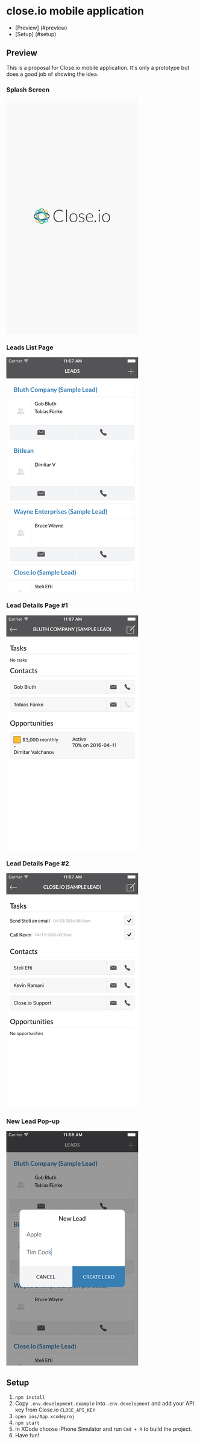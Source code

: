 # close.io mobile application

- [Preview] (#preview)
- [Setup] (#setup)

## Preview

This is a proposal for Close.io mobile application. It's only a prototype but
does a good job of showing the idea.

### Splash Screen

![Splash Screen](https://raw.githubusercontent.com/dvalchanov/closeio-mobile/master/demo_images/splashscreen.png)

### Leads List Page

![Leads List](https://raw.githubusercontent.com/dvalchanov/closeio-mobile/master/demo_images/leads_list.png)

### Lead Details Page #1

![Lead Details](https://raw.githubusercontent.com/dvalchanov/closeio-mobile/master/demo_images/lead_details1.png)

### Lead Details Page #2

![Lead Details](https://raw.githubusercontent.com/dvalchanov/closeio-mobile/master/demo_images/lead_details2.png)

### New Lead Pop-up

![New Lead](https://raw.githubusercontent.com/dvalchanov/closeio-mobile/master/demo_images/new_lead.png)

## Setup

1. `npm install`
2. Copy `.env.development.example` into `.env.development` and add your
   API key from Close.io `CLOSE_API_KEY`
3. `open ios/App.xcodeproj`
4. `npm start`
5. In XCode choose iPhone Simulator and run `Cmd + R` to build the project.
6. Have fun!
